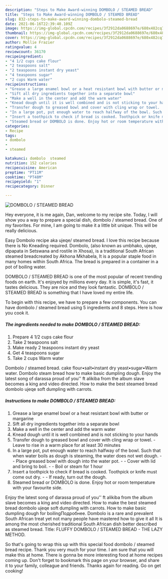 ```yaml
---
description: "Steps to Make Award-winning DOMBOLO / STEAMED BREAD"
title: "Steps to Make Award-winning DOMBOLO / STEAMED BREAD"
slug: 832-steps-to-make-award-winning-dombolo-steamed-bread
date: 2021-06-16T22:39:40.109Z
image: https://img-global.cpcdn.com/recipes/3f2912da0688697e/680x482cq70/dombolo-steamed-bread-recipe-main-photo.jpg
thumbnail: https://img-global.cpcdn.com/recipes/3f2912da0688697e/680x482cq70/dombolo-steamed-bread-recipe-main-photo.jpg
cover: https://img-global.cpcdn.com/recipes/3f2912da0688697e/680x482cq70/dombolo-steamed-bread-recipe-main-photo.jpg
author: Mollie Frazier
ratingvalue: 4
reviewcount: 36170
recipeingredient:
- "4 1/2 cups cake flour"
- "2 teaspoons salt"
- "2 teaspoons instant dry yeast"
- "4 teaspoons sugar"
- "2 cups Warm water"
recipeinstructions:
- "Grease a large enamel bowl or a heat resistant bowl with butter or margarine"
- "Sift all dry ingredients together into a separate bowl"
- "Make a well in the center and add the warm water"
- "Knead dough until it is well combined and is not sticking to your hands"
- "Transfer dough to greased bowl and cover with cling wrap or towel.  Leave to rise in a warm place for at least 30 minutes"
- "In a large pot, put enough water to reach halfway of the bowl. Such that when water boils as dough is steaming, the water does not wet dough.   Place greased bowl with dough into the water pot.   Cover with lid and bring to boil.   Boil or steam for 1 hour"
- "Insert a toothpick to check if bread is cooked. Toothpick or knife must come out dry.   If ready, turn out the dough."
- "Steamed bread or DOMBOLO is done. Enjoy hot or room temperature with your favourite side."
categories:
- Recipe
tags:
- dombolo
- 
- steamed

katakunci: dombolo  steamed 
nutrition: 152 calories
recipecuisine: American
preptime: "PT11M"
cooktime: "PT48M"
recipeyield: "1"
recipecategory: Dinner

---
```



![DOMBOLO / STEAMED BREAD](https://img-global.cpcdn.com/recipes/3f2912da0688697e/680x482cq70/dombolo-steamed-bread-recipe-main-photo.jpg)

Hey everyone, it is me again, Dan, welcome to my recipe site. Today, I will show you a way to prepare a special dish, dombolo / steamed bread. One of my favorites. For mine, I am going to make it a little bit unique. This will be really delicious.

Easy Dombolo recipe aka ujeqe/ steamed bread. I love this recipe because there is No Kneading required. Dombolo, (also known as umbhako, ujeqe, dipapata in Setswana and rostile in Xhosa), is a traditional South African steamed breadcreated by Akhona Mkhabela, It is a popular staple food in many homes within South Africa. The bread is prepared in a container in a pot of boiling water.

DOMBOLO / STEAMED BREAD is one of the most popular of recent trending foods on earth. It's enjoyed by millions every day. It is simple, it's fast, it tastes delicious. They are nice and they look fantastic. DOMBOLO / STEAMED BREAD is something that I have loved my entire life.


To begin with this recipe, we have to prepare a few components. You can have dombolo / steamed bread using 5 ingredients and 8 steps. Here is how you cook it.

<!--inarticleads1-->

##### The ingredients needed to make DOMBOLO / STEAMED BREAD:

1. Prepare 4 1/2 cups cake flour
1. Take 2 teaspoons salt
1. Make ready 2 teaspoons instant dry yeast
1. Get 4 teaspoons sugar
1. Take 2 cups Warm water


Dombolo / steamed bread. cake flour•salt•instant dry yeast•sugar•Warm water. Dombolo steam bread how to make basic dumpling dough. Enjoy the latest song of darassa proud of you&#39;&#39; ft alikiba from the album slave becomes a king and video directed. How to make the best steamed bread dombolo ujeqe soft dumpling with carrots. 

<!--inarticleads2-->

##### Instructions to make DOMBOLO / STEAMED BREAD:

1. Grease a large enamel bowl or a heat resistant bowl with butter or margarine
1. Sift all dry ingredients together into a separate bowl
1. Make a well in the center and add the warm water
1. Knead dough until it is well combined and is not sticking to your hands
1. Transfer dough to greased bowl and cover with cling wrap or towel.  - Leave to rise in a warm place for at least 30 minutes
1. In a large pot, put enough water to reach halfway of the bowl. Such that when water boils as dough is steaming, the water does not wet dough.  -  - Place greased bowl with dough into the water pot.  -  - Cover with lid and bring to boil.  -  - Boil or steam for 1 hour
1. Insert a toothpick to check if bread is cooked. Toothpick or knife must come out dry.  -  - If ready, turn out the dough.
1. Steamed bread or DOMBOLO is done. Enjoy hot or room temperature with your favourite side.


Enjoy the latest song of darassa proud of you&#39;&#39; ft alikiba from the album slave becomes a king and video directed. How to make the best steamed bread dombolo ujeqe soft dumpling with carrots. How to make basic dumpling dough for boilingПодробнее. Dombolo is a rare and prevalent South African treat yet not many people have mastered how to give it all It is among the most cherished traditional South African dish better described as steamed bread. Title: FLUFFY DOMBOLO / STEAMED BREAD - THE LAZY METHOD. 

So that's going to wrap this up with this special food dombolo / steamed bread recipe. Thank you very much for your time. I am sure that you will make this at home. There is gonna be more interesting food at home recipes coming up. Don't forget to bookmark this page on your browser, and share it to your family, colleague and friends. Thanks again for reading. Go on get cooking!
